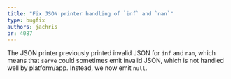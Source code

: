 ```yaml
---
title: "Fix JSON printer handling of `inf` and `nan`"
type: bugfix
authors: jachris
pr: 4087
---
```


The JSON printer previously printed invalid JSON for `inf` and `nan`, which
means that `serve` could sometimes emit invalid JSON, which is not handled well
by platform/app. Instead, we now emit `null`.
